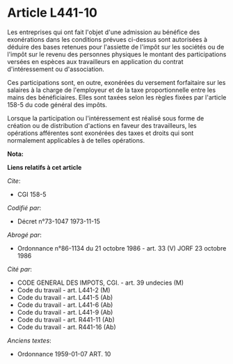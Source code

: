 # Article L441-10

Les entreprises qui ont fait l'objet d'une admission au bénéfice des exonérations dans les conditions prévues ci-dessus sont
autorisées à déduire des bases retenues pour l'assiette de l'impôt sur les sociétés ou de l'impôt sur le revenu des personnes
physiques le montant des participations versées en espèces aux travailleurs en application du contrat d'intéressement ou
d'association.

Ces participations sont, en outre, exonérées du versement forfaitaire sur les salaires à la charge de l'employeur et de la
taxe proportionnelle entre les mains des bénéficiaires. Elles sont taxées selon les règles fixées par l'article 158-5 du code
général des impôts.

Lorsque la participation ou l'intéressement est réalisé sous forme de création ou de distribution d'actions en faveur des
travailleurs, les opérations afférentes sont exonérées des taxes et droits qui sont normalement applicables à de telles
opérations.

**Nota:**



**Liens relatifs à cet article**

_Cite_:

  - CGI 158-5

_Codifié par_:

  - Décret n°73-1047 1973-11-15

_Abrogé par_:

  - Ordonnance n°86-1134 du 21 octobre 1986 - art. 33 (V) JORF 23 octobre 1986

_Cité par_:

  - CODE GENERAL DES IMPOTS, CGI. - art. 39 undecies (M)
  - Code du travail - art. L441-2 (M)
  - Code du travail - art. L441-5 (Ab)
  - Code du travail - art. L441-6 (Ab)
  - Code du travail - art. L441-9 (Ab)
  - Code du travail - art. R441-11 (Ab)
  - Code du travail - art. R441-16 (Ab)

_Anciens textes_:

  - Ordonnance  1959-01-07 ART. 10
